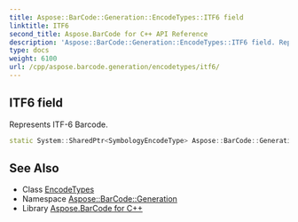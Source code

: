 ```yaml
---
title: Aspose::BarCode::Generation::EncodeTypes::ITF6 field
linktitle: ITF6
second_title: Aspose.BarCode for C++ API Reference
description: 'Aspose::BarCode::Generation::EncodeTypes::ITF6 field. Represents ITF-6 Barcode in C++.'
type: docs
weight: 6100
url: /cpp/aspose.barcode.generation/encodetypes/itf6/
---
```

## ITF6 field


Represents ITF-6 Barcode.

```cpp
static System::SharedPtr<SymbologyEncodeType> Aspose::BarCode::Generation::EncodeTypes::ITF6
```

## See Also

* Class [EncodeTypes](../)
* Namespace [Aspose::BarCode::Generation](../../)
* Library [Aspose.BarCode for C++](../../../)
